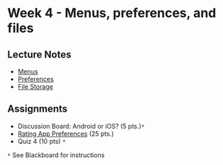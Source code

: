 # Week 4 - Menus, preferences, and files

## Lecture Notes

- [Menus](notes/menus.md)
- [Preferences](notes/preferences.md)
- [File Storage](notes/file-storage.md)



## Assignments

- Discussion Board: Android or iOS? (5 pts.)`*`
- [Rating App Preferences](preference-assignment.md) (25 pts.)
- Quiz 4 (10 pts) `*`

`*` See Blackboard for instructions

